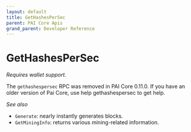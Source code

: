 ```yaml
---
layout: default
title: GetHashesPerSec
parent: PAI Core Apis
grand_parent: Developer Reference
---
```


GetHashesPerSec
========================

*Requires wallet support.*

The `gethashespersec` RPC was removed in PAI Core 0.11.0. If you have an older version of Pai Core, use help gethashespersec to get help.

*See also*

* `Generate`: nearly instantly generates blocks.
* `GetMiningInfo`: returns various mining-related information.
